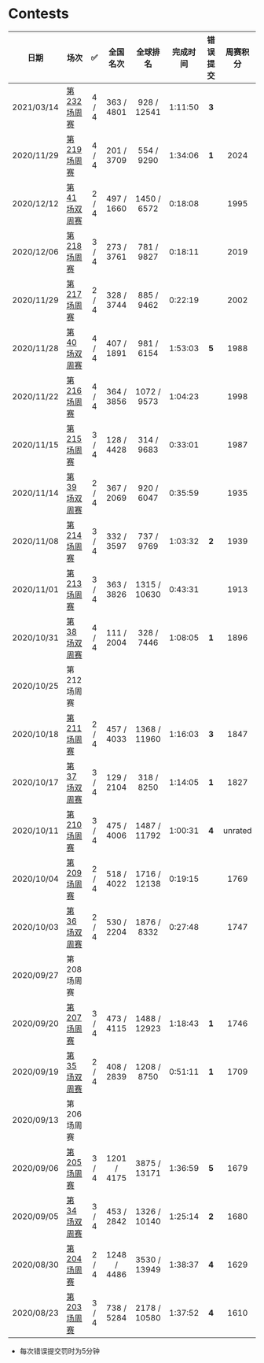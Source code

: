 # Contests

| 日期 | 场次 | ✅ | 全国名次 | 全球排名 | 完成时间 | 错误提交 | 周赛积分 |
| -- | -- | :--: | :--: | :--: | :--: | :--: | :--: |
| 2021/03/14 | [第 232 场周赛](https://github.com/Mathstarry/Leetcode/blob/master/contests/overview/weekly/weekly_219.md) | 4 / 4 | 363 / 4801 | 928 / 12541 | 1:11:50 | **3** |  |
| 2020/11/29 | [第 219 场周赛](https://github.com/Mathstarry/Leetcode/blob/master/contests/overview/weekly/weekly_219.md) | 4 / 4 | 201 / 3709 | 554 / 9290 | 1:34:06 | **1** | 2024 |
| 2020/12/12 | [第 41 场双周赛](https://github.com/Mathstarry/Leetcode/blob/master/contests/overview/biweekly/biweekly_041.md) | 2 / 4 | 497 / 1660 | 1450 / 6572 | 0:18:08 |  | 1995 |
| 2020/12/06 | [第 218 场周赛](https://github.com/Mathstarry/Leetcode/blob/master/contests/overview/weekly/weekly_218.md) | 3 / 4 | 273 / 3761 | 781 / 9827 | 0:18:11 |  | 2019 |
| 2020/11/29 | [第 217 场周赛](https://github.com/Mathstarry/Leetcode/blob/master/contests/overview/weekly/weekly_217.md) | 2 / 4 | 328 / 3744 | 885 / 9462 | 0:22:19 |  | 2002 |
| 2020/11/28 | [第 40 场双周赛](https://github.com/Mathstarry/Leetcode/blob/master/contests/overview/biweekly/biweekly_040.md) | 4 / 4 | 407 / 1891 | 981 / 6154 | 1:53:03 | **5** | 1988 |
| 2020/11/22 | [第 216 场周赛](https://github.com/Mathstarry/Leetcode/blob/master/contests/overview/weekly/weekly_216.md) | 4 / 4 | 364 / 3856 | 1072 / 9573 | 1:04:23 |  | 1998 |
| 2020/11/15 | [第 215 场周赛](https://github.com/Mathstarry/Leetcode/blob/master/contests/overview/weekly/weekly_215.md) | 3 / 4 | 128 / 4428 | 314 / 9683 | 0:33:01 |  | 1987 |
| 2020/11/14 | [第 39 场双周赛](https://github.com/Mathstarry/Leetcode/blob/master/contests/overview/biweekly/biweekly_039.md) | 2 / 4 | 367 / 2069 | 920 / 6047 | 0:35:59 |  | 1935 |
| 2020/11/08 | [第 214 场周赛](https://github.com/Mathstarry/Leetcode/blob/master/contests/overview/weekly/weekly_214.md) | 3 / 4 | 332 / 3597 | 737 / 9769 | 1:03:32 | **2** | 1939 |
| 2020/11/01 | [第 213 场周赛](https://github.com/Mathstarry/Leetcode/blob/master/contests/overview/weekly/weekly_213.md) | 3 / 4 | 363 / 3826 | 1315 / 10630 | 0:43:31 |  | 1913 |
| 2020/10/31 | [第 38 场双周赛](https://github.com/Mathstarry/Leetcode/blob/master/contests/overview/biweekly/biweekly_038.md) | 4 / 4 | 111 / 2004 | 328 / 7446 | 1:08:05 | **1** | 1896 |
| 2020/10/25 | 第 212 场周赛 | | |
| 2020/10/18 | [第 211 场周赛](https://github.com/Mathstarry/Leetcode/blob/master/contests/overview/weekly/weekly_211.md) | 2 / 4 | 457 / 4033 | 1368 / 11960 | 1:16:03 | **3** | 1847 |
| 2020/10/17 | [第 37 场双周赛](https://github.com/Mathstarry/Leetcode/blob/master/contests/overview/biweekly/biweekly_037.md) | 3 / 4 | 129 / 2104 | 318 / 8250 | 1:14:05 | **1** | 1827 | 
| 2020/10/11 | [第 210 场周赛](https://github.com/Mathstarry/Leetcode/blob/master/contests/overview/weekly/weekly_210.md) | 3 / 4 | 475 / 4006 | 1487 / 11792 | 1:00:31 | **4** | unrated |
| 2020/10/04 | [第 209 场周赛](https://github.com/Mathstarry/Leetcode/blob/master/contests/overview/weekly/weekly_209.md) | 2 / 4 | 518 / 4022 | 1716 / 12138 | 0:19:15 | | 1769 |
| 2020/10/03 | [第 36 场双周赛](https://github.com/Mathstarry/Leetcode/blob/master/contests/overview/biweekly/biweekly_036.md) | 2 / 4 | 530 / 2204 | 1876 / 8332 | 0:27:48 | | 1747 |
| 2020/09/27 | 第 208 场周赛 | | |
| 2020/09/20 | [第 207 场周赛](https://github.com/Mathstarry/Leetcode/blob/master/contests/overview/weekly/weekly_207.md) | 3 / 4 | 473 / 4115 | 1488 / 12923 | 1:18:43 | **1** | 1746 |
| 2020/09/19 | [第 35 场双周赛](https://github.com/Mathstarry/Leetcode/blob/master/contests/overview/biweekly/biweekly_035.md) | 2 / 4 | 408 / 2839 | 1208 / 8750 | 0:51:11 | **1** | 1709 |
| 2020/09/13 | 第 206 场周赛 | | |
| 2020/09/06 | [第 205 场周赛](https://github.com/Mathstarry/Leetcode/blob/master/contests/overview/weekly/weekly_205.md) | 3 / 4| 1201 / 4175 | 3875 / 13171 | 1:36:59 | **5** | 1679 |
| 2020/09/05 | [第 34 场双周赛](https://github.com/Mathstarry/Leetcode/blob/master/contests/overview/biweekly/biweekly_034.md) | 3 / 4 | 453 / 2842 | 1326 / 10140 | 1:25:14 | **2** | 1680 |
| 2020/08/30 | [第 204 场周赛](https://github.com/Mathstarry/Leetcode/blob/master/contests/overview/weekly/weekly_204.md) | 2 / 4 | 1248 / 4486 | 3530 / 13949 | 1:38:37 | **4** | 1629 |
| 2020/08/23 | [第 203 场周赛](https://github.com/Mathstarry/Leetcode/blob/master/contests/overview/weekly/weekly_203.md) | 3 / 4 | 738 / 5284 | 2178 / 10580 | 1:37:52 | **4** | 1610 |

* 每次错误提交罚时为5分钟
